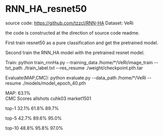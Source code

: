 # RNN_HA_resnet50
source code: https://github.com/tzzcl/RNN-HA
Dataset: VeRi

the code is constructed at the direction of source code readme.

First train resnet50 as a pure classification and get the pretrained model.

Second train the RNN_HA model with the pretrained resnet model. 

  
Train: python train_rnnHa.py --training_data  /home/*/VeRi/image_train --txt_path ./train_label.txt --res_resume ./weight/checkpoint.pth.tar 

Evaluate(MAP,CMC): python evaluate.py --data_path /home/*/VeRi --resume ./models/model_epoch_40.pth

MAP: 63.1%    
CMC Scores      allshots     cuhk03  market1501

  top-1          32.1%       61.8%       89.7%
  
  top-5          42.7%       89.6%       95.0%
  
  top-10         48.8%       95.8%       97.0%
